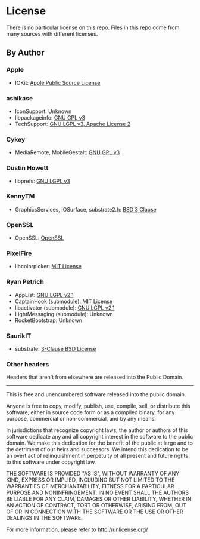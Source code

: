 # License
There is no particular license on this repo. Files in this repo come from many sources with different licenses.

## By Author
### Apple
* IOKit: [Apple Public Source License](https://opensource.apple.com/license/apsl/)

### ashikase
* IconSupport: Unknown
* libpackageinfo: [GNU GPL v3](https://github.com/ashikase/libpackageinfo/blob/master/LICENSE)
* TechSupport: [GNU LGPL v3, Apache License 2](https://github.com/ashikase/TechSupport/blob/master/LICENSE)

### Cykey
* MediaRemote, MobileGestalt: [GNU GPL v3](https://github.com/Cykey/ios-reversed-headers/blob/master/LICENSE.txt)

### Dustin Howett
* libprefs: [GNU LGPL v3](https://github.com/DHowett/preferenceloader/blob/master/LICENSE)

### KennyTM
* GraphicsServices, IOSurface, substrate2.h: [BSD 3 Clause](http://opensource.org/licenses/BSD-3-Clause)

### OpenSSL
* OpenSSL: [OpenSSL](https://www.openssl.org/source/license.html)

### PixelFire
* libcolorpicker: [MIT License](http://git.pixelfiredev.com/pixelfire/libcolorpicker/blob/master/LICENSE.md)

### Ryan Petrich
* AppList: [GNU LGPL v2.1](https://github.com/rpetrich/AppList/blob/master/LICENSE)
* CaptainHook (submodule): [MIT License](http://mit-license.org/)
* libactivator (submodule): [GNU LGPL v2.1](https://www.gnu.org/licenses/old-licenses/lgpl-2.1.html)
* LightMessaging (submodule): Unknown
* RocketBootstrap: Unknown

### SaurikIT
* substrate: [3-Clause BSD License](https://opensource.org/licenses/BSD-3-Clause)

### Other headers
Headers that aren't from elsewhere are released into the Public Domain.

---

This is free and unencumbered software released into the public domain.

Anyone is free to copy, modify, publish, use, compile, sell, or
distribute this software, either in source code form or as a compiled
binary, for any purpose, commercial or non-commercial, and by any
means.

In jurisdictions that recognize copyright laws, the author or authors
of this software dedicate any and all copyright interest in the
software to the public domain. We make this dedication for the benefit
of the public at large and to the detriment of our heirs and
successors. We intend this dedication to be an overt act of
relinquishment in perpetuity of all present and future rights to this
software under copyright law.

THE SOFTWARE IS PROVIDED "AS IS", WITHOUT WARRANTY OF ANY KIND,
EXPRESS OR IMPLIED, INCLUDING BUT NOT LIMITED TO THE WARRANTIES OF
MERCHANTABILITY, FITNESS FOR A PARTICULAR PURPOSE AND NONINFRINGEMENT.
IN NO EVENT SHALL THE AUTHORS BE LIABLE FOR ANY CLAIM, DAMAGES OR
OTHER LIABILITY, WHETHER IN AN ACTION OF CONTRACT, TORT OR OTHERWISE,
ARISING FROM, OUT OF OR IN CONNECTION WITH THE SOFTWARE OR THE USE OR
OTHER DEALINGS IN THE SOFTWARE.

For more information, please refer to <http://unlicense.org/>

